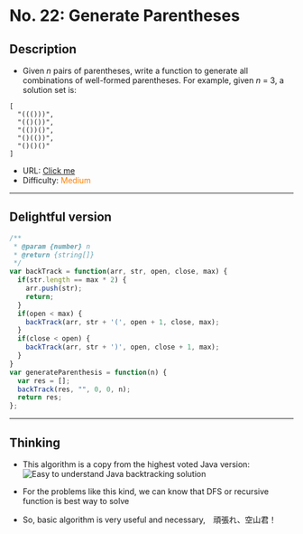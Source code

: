 No. 22: Generate Parentheses
================
## Description
* Given *n* pairs of parentheses, write a function to generate all combinations of well-formed parentheses.
For example, given *n* = 3, a solution set is:
```
[
  "((()))",
  "(()())",
  "(())()",
  "()(())",
  "()()()"
]
```
* URL: [Click me](https://leetcode.com/problems/generate-parentheses/description/)
* Difficulty: <font color="#FF7F00">Medium</font> <!-- Green:#90EE90 Red:#FF0000 Orange: #FF7F00 -->
-------------
## Delightful version
```javascript
/**
 * @param {number} n
 * @return {string[]}
 */
var backTrack = function(arr, str, open, close, max) {
  if(str.length == max * 2) {
    arr.push(str);
    return;
  }
  if(open < max) {
    backTrack(arr, str + '(', open + 1, close, max);
  }
  if(close < open) {
    backTrack(arr, str + ')', open, close + 1, max);
  }
}
var generateParenthesis = function(n) {
  var res = [];
  backTrack(res, "", 0, 0, n);
  return res;
};
```
-------------
## Thinking
+ This algorithm is a copy from the highest voted Java version: ![Easy to understand Java backtracking solution](https://discuss.leetcode.com/topic/8724/easy-to-understand-java-backtracking-solution)

+ For the problems like this kind, we can know that DFS or recursive function is best way to solve
+ So, basic algorithm is very useful and necessary,　頑張れ、空山君！


